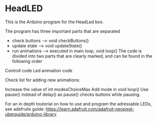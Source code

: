 # HeadLED

This is the Arduino program for the HeadLed box.

The program has three important parts that are separated

- check buttons --> void checkButtons()
- update state --> void updateState()
- run animations --> executed in main loop, void loop()
The code is divided into two parts that are clearly marked, and can be found in the following order

Controll code
Led animation code

Check list for adding new animations:

Increase the value of int modesChoiceMax
Add mode in void loop()
Use pause() instead of delay() as pause() checks buttons while pausing.

For an in depth toutorial on how to use and program the adressable LEDs, see adafruits guide: https://learn.adafruit.com/adafruit-neopixel-uberguide/arduino-library
